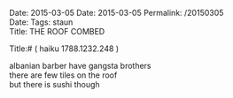 Date: 2015-03-05
Date: 2015-03-05
Permalink: /20150305  
Date: 
Tags: staun  
Title: THE ROOF COMBED  
  
Title:# ( haiku 1788.1232.248 )
  
albanian barber have gangsta brothers  
there are few tiles on the roof  
but there is sushi though  
